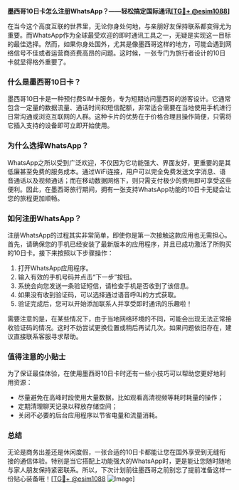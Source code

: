 **墨西哥10日卡怎么注册WhatsApp？——轻松搞定国际通讯[[TG💪+ @esim1088](https://t.me/s/esim1088)]**

在当今这个高度互联的世界里，无论你身处何地，与亲朋好友保持联系都变得尤为重要。而WhatsApp作为全球最受欢迎的即时通讯工具之一，无疑是实现这一目标的最佳选择。然而，如果你身处国外，尤其是像墨西哥这样的地方，可能会遇到网络信号不佳或者运营商资费高昂的问题。这时候，一张专门为旅行者设计的10日卡就显得格外重要了。

### 什么是墨西哥10日卡？

墨西哥10日卡是一种预付费SIM卡服务，专为短期访问墨西哥的游客设计。它通常包含一定量的数据流量、通话时间和短信配额，非常适合需要在当地使用手机进行日常沟通或浏览互联网的人群。这种卡片的优势在于价格合理且操作简便，只需将它插入支持的设备即可立即开始使用。

### 为什么选择WhatsApp？

WhatsApp之所以受到广泛欢迎，不仅因为它功能强大、界面友好，更重要的是其低廉甚至免费的服务成本。通过WiFi连接，用户可以完全免费发送文字消息、语音通话以及视频通话；而在移动数据网络下，则只需支付极少的费用即可享受这些便利。因此，在墨西哥旅行期间，拥有一张支持WhatsApp功能的10日卡无疑会让您的旅程更加顺畅。

### 如何注册WhatsApp？

注册WhatsApp的过程其实非常简单，即使你是第一次接触这款应用也无需担心。首先，请确保您的手机已经安装了最新版本的应用程序，并且已成功激活了所购买的10日卡。接下来按照以下步骤操作：

1. 打开WhatsApp应用程序。
2. 输入有效的手机号码并点击“下一步”按钮。
3. 系统会向您发送一条验证短信，请检查手机是否收到了该信息。
4. 如果没有收到验证码，可以选择通过语音呼叫的方式获取。
5. 验证完成后，您可以开始添加联系人并享受即时通讯的乐趣啦！

需要注意的是，在某些情况下，由于当地网络环境的不同，可能会出现无法正常接收验证码的情况。这时不妨尝试更换位置或稍后再试几次。如果问题依旧存在，建议直接联系客服寻求帮助。

### 值得注意的小贴士

为了保证最佳体验，在使用墨西哥10日卡时还有一些小技巧可以帮助您更好地利用资源：
- 尽量避免在高峰时段使用大量数据，比如观看高清视频等耗时耗量的操作；
- 定期清理聊天记录以释放存储空间；
- 关闭不必要的后台应用程序以节省电量和流量消耗。

### 总结

无论是商务出差还是休闲度假，一张合适的10日卡都能让您在国外享受到无缝衔接的通信体验。特别是当它搭配上功能强大的WhatsApp时，更是能让您随时随地与家人朋友保持紧密联系。所以，下次计划前往墨西哥之前别忘了提前准备这样一份贴心装备哦！[[TG💪+ @esim1088](https://t.me/s/esim1088) ![Image](https://i.postimg.cc/4NQfJmqS/Snipaste-2025-05-13-00-14-12.png)]